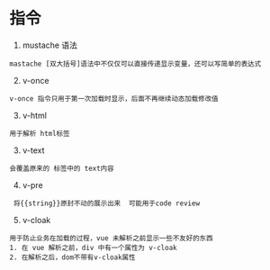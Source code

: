 # 指令
1. mustache 语法
```$xslt
mastache [双大括号]语法中不仅仅可以直接传递显示变量，还可以写简单的表达式
```
2. v-once
```$xslt
v-once 指令只用于第一次加载时显示，后面不再继续动态加载修改值
```

3. v-html
```$xslt
用于解析 html标签
```

3. v-text
```$xslt
会覆盖原来的 标签中的 text内容
```

4. v-pre
```$xslt
 将{{string}}原封不动的展示出来  可能用于code review
```

5. v-cloak
```$xslt
用于防止业务在加载的过程，vue 未解析之前显示一些不友好的东西
1. 在 vue 解析之前，div 中有一个属性为 v-cloak
2. 在解析之后，dom不带有v-cloak属性
```